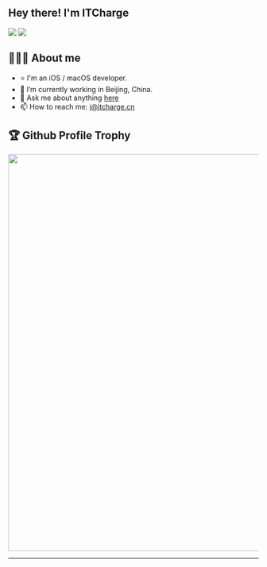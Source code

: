 ## Hey there! I'm ITCharge

[![](https://img.shields.io/badge/Blog-@ITCharge-blue.svg)](https://itcharge.cn)
[![](https://img.shields.io/badge/Mail-i@itcharge.cn-blue.svg)](mailto:i@itcharge.cn)

## 👨🏻‍💻 About me

- ⭐ I'm an iOS / macOS developer.
- 🌱 I’m currently working in Beijing, China.
- 💬 Ask me about anything [here](https://github.com/itcharge/itcharge/issues)
- 📫 How to reach me: [i@itcharge.cn](mailto:i@itcharge.cn)

## 🏆 Github Profile Trophy

<a href="https://github.com/ryo-ma/github-profile-trophy">
  <img width=800 src="https://github-profile-trophy.vercel.app/?username=itcharge&row=1&theme=flat&no-frame=true"/>
</a>

---

<!--<div>
  <img height="170" align="left" src="https://github-readme-stats.vercel.app/api?username=itcharge&count_private=true&include_all_commits=true" />
  <img src="https://github-readme-stats.vercel.app/api/top-langs/?username=itcharge&hide_langs_below=1&theme=default&line_height=27&layout=compact" />
</div>-->
